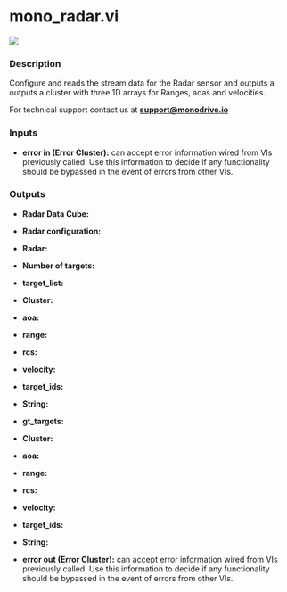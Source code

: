 # mono_radar.vi

<p class="img_container">
<img class="lg_img" src="../mono_radar.png"/>
</p>

### Description

Configure and reads the stream data for the Radar sensor and outputs a outputs a cluster with three 1D arrays for Ranges, aoas and velocities.

For technical support contact us at <b>support@monodrive.io</b> 

### Inputs

- **error in (Error Cluster):** can accept error information wired from VIs previously called. Use this information to decide if any functionality should be bypassed in the event of errors from other VIs. 

### Outputs

- **Radar Data Cube:**   

- **Radar configuration:**   

- **Radar:**   

- **Number of targets:**   

- **target_list:**   

- **Cluster:**   

- **aoa:**   

- **range:**   

- **rcs:**   

- **velocity:**   

- **target_ids:**   

- **String:**   

- **gt_targets:**   

- **Cluster:**   

- **aoa:**   

- **range:**   

- **rcs:**   

- **velocity:**   

- **target_ids:**   

- **String:**   

- **error out (Error Cluster):** can accept error information wired from VIs previously called. Use this information to decide if any functionality should be bypassed in the event of errors from other VIs. 

<p>&nbsp;</p>

